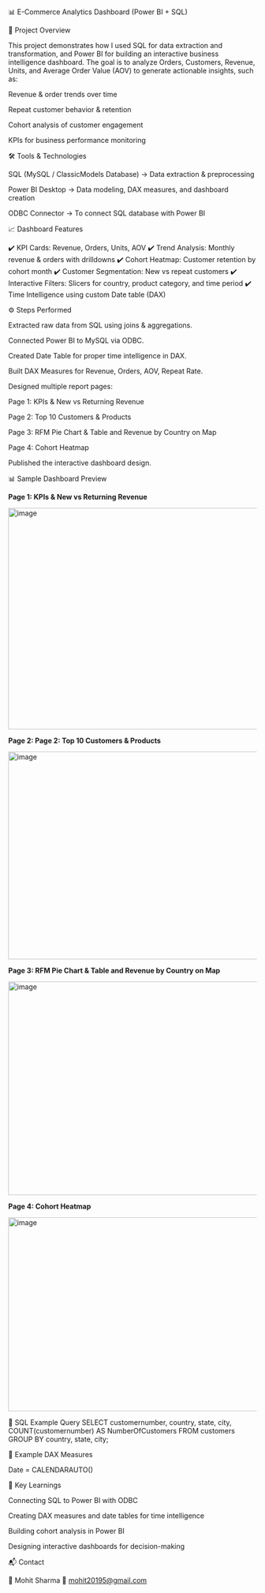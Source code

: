 📊 E-Commerce Analytics Dashboard (Power BI + SQL)


🔎 Project Overview

This project demonstrates how I used SQL for data extraction and transformation, and Power BI for building an interactive business intelligence dashboard.
The goal is to analyze Orders, Customers, Revenue, Units, and Average Order Value (AOV) to generate actionable insights, such as:

Revenue & order trends over time

Repeat customer behavior & retention

Cohort analysis of customer engagement

KPIs for business performance monitoring



🛠 Tools & Technologies

SQL (MySQL / ClassicModels Database) → Data extraction & preprocessing

Power BI Desktop → Data modeling, DAX measures, and dashboard creation

ODBC Connector → To connect SQL database with Power BI



📈 Dashboard Features

✔️ KPI Cards: Revenue, Orders, Units, AOV
✔️ Trend Analysis: Monthly revenue & orders with drilldowns
✔️ Cohort Heatmap: Customer retention by cohort month
✔️ Customer Segmentation: New vs repeat customers
✔️ Interactive Filters: Slicers for country, product category, and time period
✔️ Time Intelligence using custom Date table (DAX)



⚙️ Steps Performed

Extracted raw data from SQL using joins & aggregations.

Connected Power BI to MySQL via ODBC.

Created Date Table for proper time intelligence in DAX.

Built DAX Measures for Revenue, Orders, AOV, Repeat Rate.

Designed multiple report pages:

Page 1: KPIs & New vs Returning Revenue

Page 2: Top 10 Customers & Products

Page 3: RFM Pie Chart & Table and Revenue by Country on Map

Page 4: Cohort Heatmap

Published the interactive dashboard design.



📊 Sample Dashboard Preview

**Page 1: KPIs & New vs Returning Revenue**

<img width="752" height="449" alt="image" src="https://github.com/user-attachments/assets/1c9f1978-f32a-4d1a-bd1d-b5dfd68af00a" />

**Page 2: Page 2: Top 10 Customers & Products**

<img width="764" height="421" alt="image" src="https://github.com/user-attachments/assets/613770be-3514-4fbb-94ad-38e3ebafa49c" />

**Page 3: RFM Pie Chart & Table and Revenue by Country on Map**

<img width="754" height="433" alt="image" src="https://github.com/user-attachments/assets/1dbe195a-aed1-4dc5-a647-878d80869c1d" />

**Page 4: Cohort Heatmap**

<img width="597" height="393" alt="image" src="https://github.com/user-attachments/assets/485d999f-4a96-4695-b767-fa88901dd35d" />

📜 SQL Example Query
SELECT 
    customernumber,
    country,
    state,
    city,
    COUNT(customernumber) AS NumberOfCustomers
FROM customers
GROUP BY country, state, city;


📜 Example DAX Measures

Date = CALENDARAUTO()



🎯 Key Learnings

Connecting SQL to Power BI with ODBC

Creating DAX measures and date tables for time intelligence

Building cohort analysis in Power BI

Designing interactive dashboards for decision-making


📬 Contact

👤 Mohit Sharma
📧 mohit20195@gmail.com

